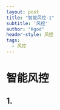 ```yaml
---
layout: post
title: "智能风控-1"
subtitle: '风控'
author: "Kgod"
header-style: 风控
tags:
  - 风控
---
```


# 智能风控

## 1.









